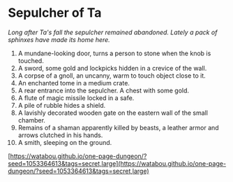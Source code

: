 # Sepulcher of Ta

_Long after Ta's fall the sepulcher remained abandoned. Lately a pack of sphinxes have made its home here._

1. A mundane-looking door, turns a person to stone when the knob is touched.
2. A sword, some gold and lockpicks hidden in a crevice of the wall.
3. A corpse of a gnoll, an uncanny, warm to touch object close to it.
4. An enchanted tome in a medium crate.
5. A rear entrance into the sepulcher. A chest with some gold.
6. A flute of magic missile locked in a safe.
7. A pile of rubble hides a shield.
8. A lavishly decorated wooden gate on the eastern wall of the small chamber.
9. Remains of a shaman apparently killed by beasts, a leather armor and arrows clutched in his hands.
10. A smith, sleeping on the ground.

[https://watabou.github.io/one-page-dungeon/?seed=1053364613&tags=secret,large](https://watabou.github.io/one-page-dungeon/?seed=1053364613&tags=secret,large)
